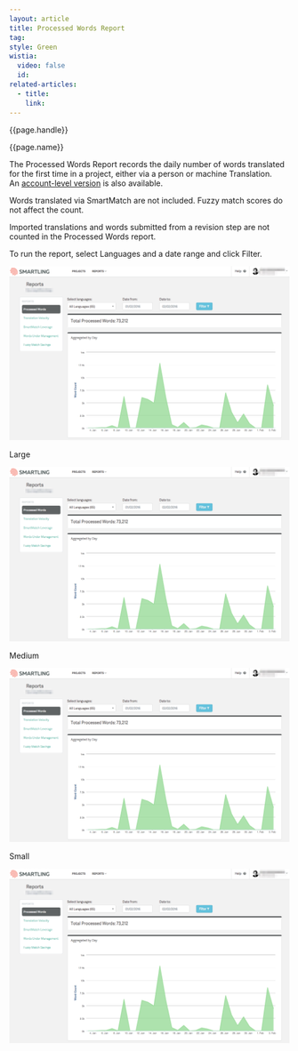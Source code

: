 ```yaml
---
layout: article
title: Processed Words Report
tag:
style: Green
wistia:
  video: false
  id:
related-articles:
  - title:
    link:
---
```


{{page.handle}}

{{page.name}}

The Processed Words Report records the daily number of words translated for the first time in a project, either via a person or machine Translation. An&nbsp;[account-level version](http://support.smartling.com/hc/en-us/articles/216811267)&nbsp;is also available.

Words translated via SmartMatch are not included. Fuzzy match scores do not affect the count.

Imported translations and words submitted from a revision step are not counted in the Processed Words report.

To run the report, select Languages and a date range and click Filter.

![](/uploads/versions/smartling___processed_words---x----1261-785x---.png)

Large

![large](/uploads/versions/smartling___processed_words---x----1261-785x---.png)

Medium

![medium](/uploads/versions/smartling___processed_words---x----1261-785x---.png)

Small

![small](/uploads/versions/smartling___processed_words---x----1261-785x---.png)